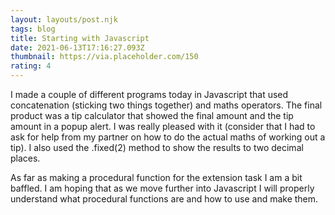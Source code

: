 ```yaml
---
layout: layouts/post.njk
tags: blog
title: Starting with Javascript
date: 2021-06-13T17:16:27.093Z
thumbnail: https://via.placeholder.com/150
rating: 4
---
```

I made a couple of different programs today in Javascript that used concatenation (sticking two things together) and maths operators. The final product was a tip calculator that showed the final amount and the tip amount in a popup alert. I was really pleased with it (consider that I had to ask for help from my partner on how to do the actual maths of working out a tip). I also used the .fixed(2) method to show the results to two decimal places.

As far as making a procedural function for the extension task I am a bit baffled. I am hoping that as we move further into Javascript I will properly understand what procedural functions are and how to use and make them.